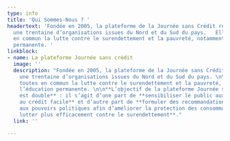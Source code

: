 ```yaml
---
type: info
title: 'Qui Sommes-Nous ? '
headertext: 'Fondée en 2005, la plateforme de la Journée sans Crédit regroupe aujourd''hui
  une trentaine d’organisations issues du Nord et du Sud du pays.   Elles ont toutes
  en commun la lutte contre le surendettement et la pauvreté, notamment via l’éducation
  permanente. '
linkblock:
- name: La plateforme Journée sans crédit
  image: ''
  description: "Fondée en 2005, la plateforme de la Journée sans Crédit regroupe aujourd'hui
    une trentaine d’organisations issues du Nord et du Sud du pays. \n\nElles ont
    toutes en commun la lutte contre le surendettement et la pauvreté, notamment via
    l’éducation permanente. \n\n**L’objectif de la plateforme Journée sans crédit
    est double** : il s’agit d’une part de **sensibiliser le public aux risques liés
    au crédit facile** et d’autre part de **formuler des recommandations destinées
    aux pouvoirs politiques afin d’améliorer la protection des consommateurs, et de
    lutter plus efficacement contre le surendettement**."
  link: ''

---
```

